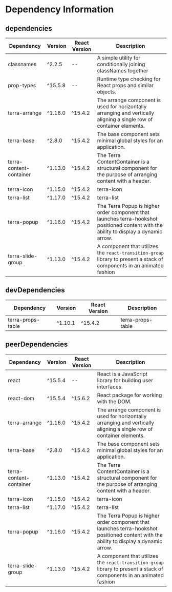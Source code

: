# Dependency Information

## dependencies
| Dependency | Version | React Version | Description |
|-|-|-|-|
| classnames | ^2.2.5 | -- | A simple utility for conditionally joining classNames together |
| prop-types | ^15.5.8 | -- | Runtime type checking for React props and similar objects. |
| terra-arrange | ^1.16.0 | ^15.4.2 | The arrange component is used for horizontally arranging and vertically aligning a single row of container elements. |
| terra-base | ^2.8.0 | ^15.4.2 | The base component sets minimal global styles for an application. |
| terra-content-container | ^1.13.0 | ^15.4.2 | The Terra ContentContainer is a structural component for the purpose of arranging content with a header. |
| terra-icon | ^1.15.0 | ^15.4.2 | terra-icon |
| terra-list | ^1.17.0 | ^15.4.2 | terra-list |
| terra-popup | ^1.16.0 | ^15.4.2 | The Terra Popup is higher order component that launches terra-hookshot positioned content with the ability to display a dynamic arrow. |
| terra-slide-group | ^1.13.0 | ^15.4.2 | A component that utilizes the `react-transition-group` library to present a stack of components in an animated fashion |

## devDependencies
| Dependency | Version | React Version | Description |
|-|-|-|-|
| terra-props-table | ^1.10.1 | ^15.4.2 | terra-props-table |

## peerDependencies
| Dependency | Version | React Version | Description |
|-|-|-|-|
| react | ^15.5.4 | -- | React is a JavaScript library for building user interfaces. |
| react-dom | ^15.5.4 | ^15.6.2 | React package for working with the DOM. |
| terra-arrange | ^1.16.0 | ^15.4.2 | The arrange component is used for horizontally arranging and vertically aligning a single row of container elements. |
| terra-base | ^2.8.0 | ^15.4.2 | The base component sets minimal global styles for an application. |
| terra-content-container | ^1.13.0 | ^15.4.2 | The Terra ContentContainer is a structural component for the purpose of arranging content with a header. |
| terra-icon | ^1.15.0 | ^15.4.2 | terra-icon |
| terra-list | ^1.17.0 | ^15.4.2 | terra-list |
| terra-popup | ^1.16.0 | ^15.4.2 | The Terra Popup is higher order component that launches terra-hookshot positioned content with the ability to display a dynamic arrow. |
| terra-slide-group | ^1.13.0 | ^15.4.2 | A component that utilizes the `react-transition-group` library to present a stack of components in an animated fashion |
